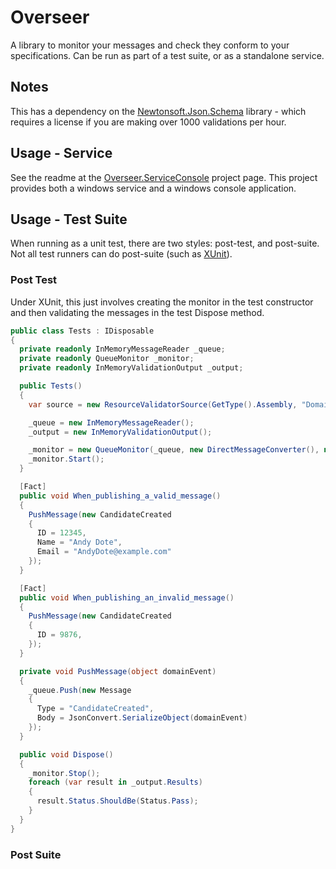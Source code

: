 # Overseer

A library to monitor your messages and check they conform to your specifications.  Can be run as part of a test suite, or as a standalone service.

## Notes

This has a dependency on the [Newtonsoft.Json.Schema][newtonsoft-jsonshema] library - which requires a license if you are making over 1000 validations per hour.

## Usage - Service

See the readme at the [Overseer.ServiceConsole][overseer-console] project page.  This project provides both a windows service and a windows console application.

## Usage - Test Suite

When running as a unit test, there are two styles: post-test, and post-suite.  Not all test runners can do post-suite (such as [XUnit][runner-xunit]).

### Post Test

Under XUnit, this just involves creating the monitor in the test constructor and then validating the messages in the test Dispose method.

```csharp
public class Tests : IDisposable
{
  private readonly InMemoryMessageReader _queue;
  private readonly QueueMonitor _monitor;
  private readonly InMemoryValidationOutput _output;

  public Tests()
  {
    var source = new ResourceValidatorSource(GetType().Assembly, "DomainTests.{messageType}.json");

    _queue = new InMemoryMessageReader();
    _output = new InMemoryValidationOutput();

    _monitor = new QueueMonitor(_queue, new DirectMessageConverter(), new MessageValidator(source), _output);
    _monitor.Start();
  }

  [Fact]
  public void When_publishing_a_valid_message()
  {
    PushMessage(new CandidateCreated
    {
      ID = 12345,
      Name = "Andy Dote",
      Email = "AndyDote@example.com"
    });
  }

  [Fact]
  public void When_publishing_an_invalid_message()
  {
    PushMessage(new CandidateCreated
    {
      ID = 9876,
    });
  }

  private void PushMessage(object domainEvent)
  {
    _queue.Push(new Message
    {
      Type = "CandidateCreated",
      Body = JsonConvert.SerializeObject(domainEvent)
    });
  }

  public void Dispose()
  {
    _monitor.Stop();
    foreach (var result in _output.Results)
    {
      result.Status.ShouldBe(Status.Pass);
    }
  }
}
```

### Post Suite


[overseer-console]: https://github.com/Pondidum/Overseer.ServiceConsole/blob/master/Readme.md
[runner-xunit]: https://xunit.github.io/
[newtonsoft-jsonshema]: http://www.newtonsoft.com/jsonschema
